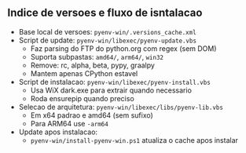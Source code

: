 ## Indice de versoes e fluxo de isntalacao

- Base local de versoes: `pyenv-win/.versions_cache.xml`
- Script de update: `pyenv-win/libexec/pyenv-update.vbs`
  - Faz parsing do FTP do python.org com regex (sem DOM)
  - Suporta subpastas: `amd64/`, `arm64/`, `win32`
  - Remove: rc, alpha, beta, pypy, graalpy
  - Mantem apenas CPython estavel
- Script de instalacao: `pyenv-win/libexec/pyenv-install.vbs`
  - Usa WiX dark.exe para extrair quando necessario
  - Roda ensurepip quando preciso
- Selecao de arquitetura: `pyenv-win/libexec/libs/pyenv-lib.vbs`
  - Em x64 padrao e amd64 (sem sufixo)
  - Para ARM64 use `-arm64`
- Update apos instalacao:
  - `pyenv-win/install-pyenv-win.ps1` atualiza o cache apos instalar
